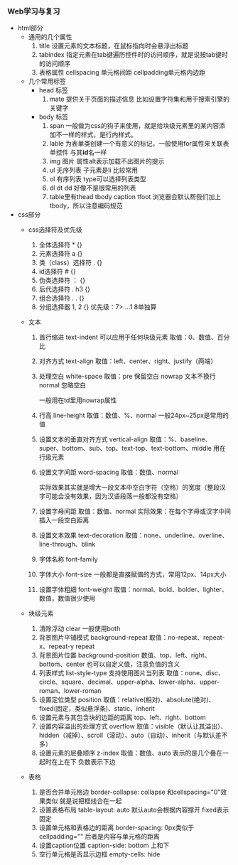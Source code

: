 ### Web学习与复习
- html部分
  - 通用的几个属性
    1. title 设置元素的文本标题，在鼠标指向时会悬浮出标题
    2. tabindex 指定元素在tab键遍历控件时的访问顺序，就是说按tab键时的访问顺序
    3. 表格属性 cellspacing 单元格间距 cellpadding单元格内边距
  - 几个常用标签
    - head 标签
      1. mate 提供关于页面的描述信息 比如设置字符集和用于搜索引擎的关键字
    - body 标签
      1. span 一般做为css的钩子来使用，就是给块级元素里的某内容添加不一样的样式，是行内样式。
      2. lable 为表单类创建一个有意义的标记，一般使用for属性来关联表单控件 与其**id**名一样
      3. img 图片 属性alt表示加载不出图片的提示
      4. ul 无序列表 子元素是li 比较常用
      5. ol 有序列表 type可以选择列表类型
      6. dl dt dd 好像不是很常用的列表
      7. table里有thead tbody caption tfoot 浏览器会默认帮我们加上tbody，所以注意编码规范
- css部分
  - css选择符及优先级
    1. 全体选择符 * {}
    2. 元素选择符 a {}
    3. 类（class）选择符 . {}
    4. id选择符 # {}
    5. 伪类选择符 ： {}
    6. 后代选择符 . h3 {}
    7. 组合选择符 . . {}
    8. 分组选择器 1, 2 {}
    优先级：7>....1 8单独算

  - 文本
    1. 首行缩进 text-indent 可以应用于任何块级元素 取值：0、数值、百分比

    2. 对齐方式 text-align 取值：left、center、right、justify（两端）

    3. 处理空白 white-space 取值：pre 保留空白 nowrap 文本不换行 normal 忽略空白 

       一般用在td里用nowrap属性

    4. 行高 line-height  取值：数值、%、normal 一般24px~25px是常用的值

    5. 设置文本的垂直对齐方式 vertical-align 取值：%、baseline、super、bottom、sub、top、text-top、text-bottom、middle 用在行级元素

    6. 设置文字间距 word-spacing  取值：数值、normal

       实际效果其实就是增大一段文本中空白字符（空格）的宽度（整段汉字可能会没有效果，因为汉语段落一般都没有空格）

    7. 设置字母间距 取值：数值、normal  实际效果：在每个字母或汉字中间插入一段空白距离
    8. 设置文本效果 text-decoration 取值：none、underline、overline、line-through、blink
    9. 字体名称 font-family
    10. 字体大小 font-size 一般都是直接赋值的方式，常用12px、14px大小
    11. 设置字体粗细 font-weight 取值：normal、bold、bolder、lighter、数值，数值很少使用

  - 块级元素
    1. 清除浮动 clear 一般使用both
    2. 背景图片平铺模式 background-repeat 取值：no-repeat、repeat-x、repeat-y repeat
    3. 背景图片位置 background-position 数值、top、left、right、bottom、center 也可以自定义值，注意负值的含义
    4. 列表样式 list-style-type 支持使用图片当列表 取值：none、disc、circle、square、decimal、upper-alpha、lower-alpha、upper-roman、lower-roman
    5. 设置定位类型 position  取值：relative(相对)、absolute(绝对)、fixed(固定，类似悬浮条)、static、inherit
    6. 设置元素与其包含块的边距的距离 top、left、right、bottom
    7. 设置内容溢出的处理方式 overflow  取值：visible（默认让其溢出）、hidden（减掉）、scroll（滚动）、auto（自动）、inherit（与默认差不多）
    8. 设置元素的层叠顺序 z-index  取值：数值、auto  表示的是几个叠在一起时在上在下 负数表示下边

  - 表格

    1. 是否合并单元格边 border-collapse: collapse 和cellspacing="0"效果类似 就是说把框线合在一起
    2. 设置表格布局 table-layout: auto 默认auto会根据内容撑开 fixed表示固定
    3. 设置单元格和表格边的距离 border-spacing: 0px类似于cellpadding="" 后者是内容与单元格的距离
    4. 设置caption位置 caption-side: bottom 上和下
    5. 空行单元格是否显示边框 empty-cells: hide


